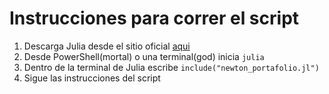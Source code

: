# Instrucciones para correr el script

1. Descarga Julia desde el sitio oficial [aqui](https://julialang.org/downloads/)
2. Desde PowerShell(mortal) o una terminal(god) inicia `julia`
3. Dentro de la terminal de Julia escribe `include("newton_portafolio.jl")`
4. Sigue las instrucciones del script

